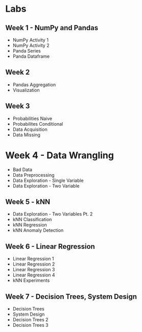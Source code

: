 # Labs

## Week 1 - NumPy and Pandas
- NumPy Activity 1
- NumPy Activity 2
- Panda Series
- Panda Dataframe

## Week 2 
- Pandas Aggregation
- Visualization

## Week 3
- Probabilities Naive
- Probabilites Conditional
- Data Acquisition
- Data Missing

# Week 4 - Data Wrangling
- Bad Data
- Data Preprocessing
- Data Exploration - Single Variable
- Data Exploration - Two Variable

## Week 5 - kNN
- Data Exploration - Two Variables Pt. 2
- kNN Classification
- kNN Regression
- kNN Anomaly Detection

## Week 6 - Linear Regression
- Linear Regression 1
- Linear Regression 2
- Linear Regression 3
- Linear Regression 4
- kNN Experiments

## Week 7 - Decision Trees, System Design
- Decision Trees
- System Design
- Decision Trees 2
- Decision Trees 3
